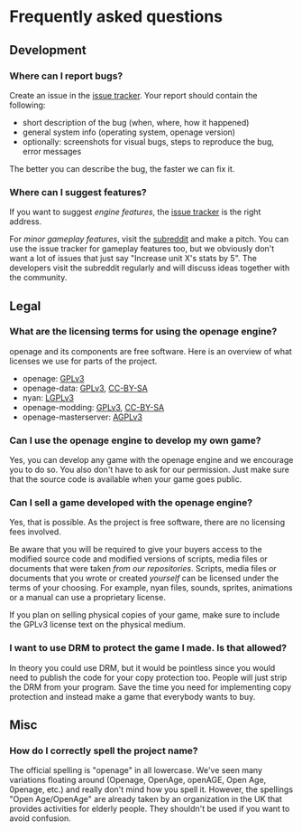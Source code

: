 # Frequently asked questions

## Development

### Where can I report bugs?

Create an issue in the [issue tracker](https://github.com/SFTtech/openage/issues). Your report should contain the following:

* short description of the bug (when, where, how it happened)
* general system info (operating system, openage version)
* optionally: screenshots for visual bugs, steps to reproduce the bug, error messages

The better you can describe the bug, the faster we can fix it.

### Where can I suggest features?

If you want to suggest *engine features*, the [issue tracker](https://github.com/SFTtech/openage/issues) is the right address.

For *minor gameplay features*, visit the [subreddit](https://www.reddit.com/r/openage/) and make a pitch. You can use the issue tracker for gameplay features too, but we obviously don't want a lot of issues that just say "Increase unit X's stats by 5". The developers visit the subreddit regularly and will discuss ideas together with the community.

## Legal

### What are the licensing terms for using the openage engine?

openage and its components are free software. Here is an overview of what licenses we use for parts of the project.

* openage: [GPLv3](https://www.gnu.org/licenses/gpl.html)
* openage-data: [GPLv3](https://www.gnu.org/licenses/gpl.html), [CC-BY-SA](https://creativecommons.org/licenses/by-sa/4.0/)
* nyan: [LGPLv3](https://www.gnu.org/licenses/lgpl.html)
* openage-modding: [GPLv3](https://www.gnu.org/licenses/gpl.html), [CC-BY-SA](https://creativecommons.org/licenses/by-sa/4.0/)
* openage-masterserver: [AGPLv3](https://www.gnu.org/licenses/agpl.html)

### Can I use the openage engine to develop my own game?

Yes, you can develop any game with the openage engine and we encourage you to do so. You also don't have to ask for our permission. Just make sure that the source code is available when your game goes public.

### Can I sell a game developed with the openage engine?

Yes, that is possible. As the project is free software, there are no licensing fees involved.

Be aware that you will be required to give your buyers access to the modified source code and modified versions of scripts, media files or documents that were taken *from our repositories*. Scripts, media files or documents that you wrote or created *yourself* can be licensed under the terms of your choosing. For example, nyan files, sounds, sprites, animations or a manual can use a proprietary license.

If you plan on selling physical copies of your game, make sure to include the GPLv3 license text on the physical medium.

### I want to use DRM to protect the game I made. Is that allowed?

In theory you could use DRM, but it would be pointless since you would need to publish the code for your copy protection too. People will just strip the DRM from your program. Save the time you need for implementing copy protection and instead make a game that everybody wants to buy.

## Misc

### How do I correctly spell the project name?

The official spelling is "openage" in all lowercase. We've seen many variations floating around (Openage, OpenAge, openAGE, Open Age, 0penage, etc.) and really don't mind how you spell it. However, the spellings "Open Age/OpenAge" are already taken by an organization in the UK that provides activities for elderly people. They shouldn't be used if you want to avoid confusion.
